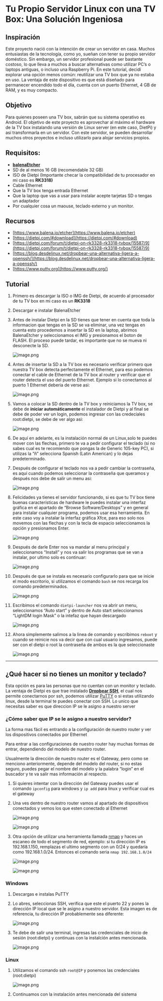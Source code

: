 # Tu Propio Servidor Linux con una TV Box: Una Solución Ingeniosa

## Inspiración

Este proyecto nació con la intención de crear un servidor en casa. Muchos entusiastas de la tecnología, como yo, sueñan con tener su propio servidor doméstico. Sin embargo, un servidor profesional puede ser bastante costoso, lo que lleva a muchos a buscar alternativas como utilizar PC’s o laptops antiguas, o incluso una Raspberry Pi. En este tutorial, decidí explorar una opción menos común: reutilizar una TV box que ya no estaba en uso. La ventaja de este dispositivo es que está diseñado para permanecer encendido todo el día, cuenta con un puerto Ethernet, 4 GB de RAM, y es muy compacto.

## Objetivo

Para quienes poseen una TV box, sabrán que su sistema operativo es Android. El objetivo de este proyecto es aprovechar al máximo el hardware de la TV box instalando una versión de Linux server (en este caso, DietPi) y así transformarla en un servidor. Con este servidor, se pueden desarrollar muchos otros proyectos e incluso utilizarlo para alojar servicios propios.

## Requisitos:

- [**balenaEtcher**](https://www.balena.io/etcher)
- SD de al menos 16 GB (recomendable 32 GB)
- ISO de Dietpi (Importante checar la compatibilidad de tu procesador en mi caso es **RK3318)**
- Cable Ethernet
- Que la TV box tenga entrada Ethernet
- Que la laptop que vas a usar para instalar acepte tarjetas SD o tengas un adaptador
- Por cualquier cosa un maouse, teclado externo y un monitor.

## Recursos

- [https://www.balena.io/etcher](https://www.balena.io/etcher)
- [https://dietpi.com/#download](https://dietpi.com/#download)
- [https://dietpi.com/forum/t/dietpi-on-rk3328-rk3318-tvbox/15587/9](https://dietpi.com/forum/t/dietpi-on-rk3328-rk3318-tvbox/15587/9)
- [https://blog.desdelinux.net/dropbear-una-alternativa-ligera-a-openssh/](https://blog.desdelinux.net/dropbear-una-alternativa-ligera-a-openssh/)
- [https://www.putty.org](https://www.putty.org/)

## Tutorial

1. Primero es descargar la ISO o IMG de Dietpi, de acuerdo al procesador de tu TV box en mi caso es un **RK3318** 
2. Descargar e instalar BalenaEtcher
3. Antes de instalar Dietpi en la SD tienes que tener en cuenta que toda la informacion que tengas en la SD se va eliminar, una vez tengas en cuenta esto procedemos a insertar la SD en la laptop, abrimos BalenaEtcher y seleccionamos el IMG y presionamos el boton de FLASH. El proceso puede tardar, es importante que no se mueva ni desconecte la SD.
    
    ![image.png](Tu%20Propio%20Servidor%20Linux%20con%20una%20TV%20Box%20Una%20Soluci%20301a7b4207494dc0b43e63648ef57b79/image.png)
    
4. Antes de insertar la SD a la TV box es necesario verificar primero que nuestra TV box detecta perfectamente el Ethernet, para eso podemos conectar el cable de Ethernet de la TV box al router y verificar que el router detecta el uso del puerto Ethernet. Ejemplo si lo conectamos al puerto 1 Ethernet deberia de verse asi:
    
    ![image.png](Tu%20Propio%20Servidor%20Linux%20con%20una%20TV%20Box%20Una%20Soluci%20301a7b4207494dc0b43e63648ef57b79/image%201.png)
    
5. Vamos a colocar la SD dentro de la TV box y reiniciamos la TV box, se debe de **iniciar automáticamente** el instalador de Dietpi y al final se debe de poder ver un login, podemos ingresar con las credeciales root:dietpi, se debe de ver algo asi:
    
    ![image.png](Tu%20Propio%20Servidor%20Linux%20con%20una%20TV%20Box%20Una%20Soluci%20301a7b4207494dc0b43e63648ef57b79/image%202.png)
    
6. De  aquí en adelante, es la instalación normal de un Linux,solo te puedes mover con las flechas, primero te va a pedir configurar el teclado (si no sabes cual es te recomiendo que pongas la de Generic 105-key PC), si utilizas la “ñ” selecciona Spanish (Latin American) y lo dejas predeterminado. 
7. Después de configurar el teclado nos va a pedir cambiar la contraseña, es aquí cuando podemos seleccionar la contraseña que queramos y después nos debe de salir un menu asi:
    
    ![image.png](Tu%20Propio%20Servidor%20Linux%20con%20una%20TV%20Box%20Una%20Soluci%20301a7b4207494dc0b43e63648ef57b79/image%203.png)
    
8. Felicidades ya tienes el servidor funcionando, si es que tu TV box tiene buenas características de hardware le puedes instalar una interfaz gráfica en el apartado de “Browse Software/Desktops” y en general para instalar cualquier programa, podemos usar esa herramienta. En este caso voy a instalar la interfaz gráfica Xfce, para eso solo nos movemos con las flechas y con la tecla de espacio seleccionamos la opción y presionamos Enter.
    
    ![image.png](Tu%20Propio%20Servidor%20Linux%20con%20una%20TV%20Box%20Una%20Soluci%20301a7b4207494dc0b43e63648ef57b79/image%204.png)
    
9. Después de darle Enter nos va mandar al menu principal y seleccionamos “Install” y nos va salir los programas que se van a instalar, por ultimo solo es continuar:
    
    ![image.png](Tu%20Propio%20Servidor%20Linux%20con%20una%20TV%20Box%20Una%20Soluci%20301a7b4207494dc0b43e63648ef57b79/image%205.png)
    
10. Después  de que se instala es necesario configurarlo para que se inicie el modo escritorio, si utilizamos el comando `bash` se nos recarga los comando predeterminados.
    
    ![image.png](Tu%20Propio%20Servidor%20Linux%20con%20una%20TV%20Box%20Una%20Soluci%20301a7b4207494dc0b43e63648ef57b79/image%206.png)
    
11. Escribimos el comando `dietpi-launcher` nos va abrir un menu, seleccionamos “Auto start” y dentro de Auto start seleccionamos “LightDM login Mask” o la intefaz que hayan descargado
    
    ![image.png](Tu%20Propio%20Servidor%20Linux%20con%20una%20TV%20Box%20Una%20Soluci%20301a7b4207494dc0b43e63648ef57b79/image%207.png)
    
12. Ahora simplemente salimos a la linea de comando y escribimos `reboot` y cuando se reinicie nos va decir que con cual usuario ingresamos, puede ser con el dietpi o root la contraseña de ambos es la que seleccionaste
    
    ![image.png](Tu%20Propio%20Servidor%20Linux%20con%20una%20TV%20Box%20Una%20Soluci%20301a7b4207494dc0b43e63648ef57b79/image%208.png)
    

---

## ¿Qué hacer si no tienes un monitor y teclado?

Esta opción es para las personas que no cuentan con un monitor y teclado.  La ventaja de Dietpi es que trae instalado  [**Dropbear SSH**](https://blog.desdelinux.net/dropbear-una-alternativa-ligera-a-openssh/), el cual nos permite conectarnos por ssh, podemos utilizar [PuTTY](https://www.google.com/url?sa=t&rct=j&q=&esrc=s&source=web&cd=&ved=2ahUKEwi1vJq3poaIAxXxEkQIHV3xO04QFnoECAkQAQ&url=https%3A%2F%2Fwww.putty.org%2F&usg=AOvVaw0iOGrunharr0YuZtN9wsn1&opi=89978449) o si estas utilizando linux, desde la terminal te puedes conectar con SSH. Lo unico que necesitas saber es que direccion IP se le asigno a nuestro server

### ¿Cómo saber que IP se le asigno a nuestro servidor?

La forma mas fácil es entrando a la configuración de nuestro router y ver los dispositivos conectados por Ethernet

Para entrar a las configuraciones de nuestro router hay muchas formas de entrar, dependiendo del modelo de nuestro router. 

Usualmente la dirección de nuestro router es el Gateway, pero como se menciono anteriormente, depende del modelo del router, si no estas seguro, puedes pegar el nombre del modelo y la palabra “login” en el buscador y te va salir mas información al respecto.

1. Si quieres intentar con la dirección del Gateway puedes usar el comando `ipconfig` para windows y `ip add` para linux y verificar cual es el gateway
2.  Una ves dentro de nuestro router vamos al apartado de dispositivos conectados y vemos los que esten conectado al Ethernet
    
    ![image.png](Tu%20Propio%20Servidor%20Linux%20con%20una%20TV%20Box%20Una%20Soluci%20301a7b4207494dc0b43e63648ef57b79/image%209.png)
    
    ![image.png](Tu%20Propio%20Servidor%20Linux%20con%20una%20TV%20Box%20Una%20Soluci%20301a7b4207494dc0b43e63648ef57b79/image%2010.png)
    

1. Otra opción de utilizar una herramienta llamada [nmap](https://nmap.org) y haces un escaneo de todo el segmento de red, ejemplo: si tu dirección IP es 192.168.1.150, remplazas el ultimo segmento con un 0/24 y quedaría como 192.168.1.0/24. Entonces el comando seria `nmap 192.168.1.0/24`
    
    ![image.png](Tu%20Propio%20Servidor%20Linux%20con%20una%20TV%20Box%20Una%20Soluci%20301a7b4207494dc0b43e63648ef57b79/image%2011.png)
    
    ![image.png](Tu%20Propio%20Servidor%20Linux%20con%20una%20TV%20Box%20Una%20Soluci%20301a7b4207494dc0b43e63648ef57b79/image%2012.png)
    

### Windows

1. Descargas e instalas PuTTY 
2. Lo abres, seleccionas SSH, verifica que este el puerto 22 y  pones la dirección IP local que se le asigno a nuestro servidor. Esta imagen es de referencia, tu dirección IP probablemente sea diferente:
    
    ![image.png](Tu%20Propio%20Servidor%20Linux%20con%20una%20TV%20Box%20Una%20Soluci%20301a7b4207494dc0b43e63648ef57b79/image%2013.png)
    
3. Te debe de salir una terminal, ingresas las credenciales de inicio de sesión (root:dietpi) y continuas con la instalción antes mencionada. 
    
    ![image.png](Tu%20Propio%20Servidor%20Linux%20con%20una%20TV%20Box%20Una%20Soluci%20301a7b4207494dc0b43e63648ef57b79/image%2014.png)
    

### Linux

1. Utilizamos el comando ssh `root@IP`  y ponemos las credenciales (root:dietpi) 
    
    ![image.png](Tu%20Propio%20Servidor%20Linux%20con%20una%20TV%20Box%20Una%20Soluci%20301a7b4207494dc0b43e63648ef57b79/image%2015.png)
    
2. Continuamos con la instalación antes mencionada del sistema
